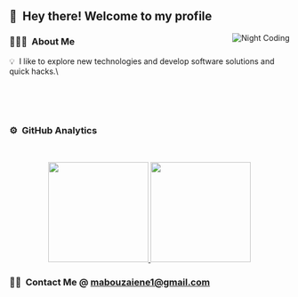 ## 👋 &nbsp;Hey there! Welcome to my profile
<img alt="Night Coding" src="https://raw.githubusercontent.com/MohamedAliBouzaiene/MohamedAliBouzaiene/main/Night-Coding.gif" align="right"/>

### 👨🏻‍💻 &nbsp;About Me

💡 &nbsp;I like to explore new technologies and develop software solutions and quick hacks.\

</br></br></br>

### ⚙️ &nbsp;GitHub Analytics

</br>
<p align="center">
<a href="https://github.com/MedAliBZ/MedAliBZ">
  <img height="180em" src="https://github-readme-stats-eight-theta.vercel.app/api?username=MedAliBZ&show_icons=true&theme=tokyonight&include_all_commits=true&count_private=true"/>
  <img height="180em" src="https://github-readme-stats-eight-theta.vercel.app/api/top-langs/?username=MedAliBZ&layout=compact&langs_count=8&theme=tokyonight"/>
</a>
</p>

### 🤝🏻 &nbsp;Contact Me @ <a href="mailto:mabouzaiene1@gmail.com">mabouzaiene1@gmail.com</a>



